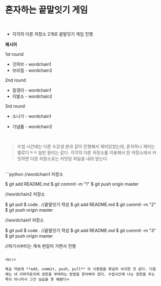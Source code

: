 # 혼자하는 끝말잇기 게임

<br/>

* 각각의 다른 저장소 2개로 끝말잇기 게임 진행

**제시어**

1st round

* 깃허브 - wordchain1
* 브라질 - wordchain2

2nd round

* 질갱이 - wordchain1
* 이발소 - wordchain2

3rd round

* 소나기 - wordchain1

* 기념품 - wordchain2

  <br/>


> 수업 시간에는 다른 수강생 분과 같이 진행해서 재미있었는데, 혼자하니 재미는 별로다ㅋㅋ 일딴 원리는 같다. 각각의 다른 저장소를 이용해서 한 저장소에서 커밋하면 다른 저장소로는 커밋된 파일을 내려 받는다.
<br/>
```python
//wordchain1 저장소

$ git add README.md
$ git commit -m "1"
$ git push origin master


//wordchain2 저장소

$ git pull
$ code . //끝말잇기 작성
$ git add README.md
$ git commit -m "2"
$ git push origin master


//wordchain1 저장소

$ git pull
$ code . //끝말잇기 작성
$ git add README.md
$ git commit -m "3"
$ git push origin master

//여기서부터는 계속 번갈아 가면서 진행
```

<br/>

복습 덕분에 **add, commit, push, pull** 의 사용법을 확실히 숙지한 것 같다. 다음에는 내 리퍼지토리에 권한을 부여하는 방법을 찾아봐야 겠다. 수업시간에 나는 권한을 주는 쪽이 아니라서 그건 실습을 못 해봤다ㅠ